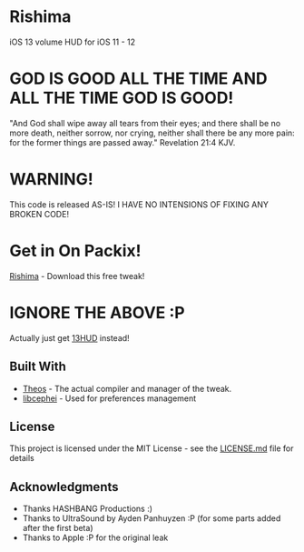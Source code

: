 # Rishima
iOS 13 volume HUD for iOS 11 - 12

# GOD IS GOOD ALL THE TIME AND ALL THE TIME GOD IS GOOD!
"And God shall wipe away all tears from their eyes; and there shall be no more death, neither sorrow, nor crying, neither shall there be any more pain: for the former things are passed away." Revelation 21:4 KJV.

# WARNING!
This code is released AS-IS! I HAVE NO INTENSIONS OF FIXING ANY BROKEN CODE!

# Get in On Packix!

[Rishima](https://repo.packix.com/package/com.ikilledappl3.rishima/) - Download this free tweak!

# IGNORE THE ABOVE :P
Actually just get [13HUD](https://repo.packix.com/package/com.muirey03.13hud) instead!

## Built With

* [Theos](https://github.com/theos/theos) - The actual compiler and manager of the tweak.
* [libcephei](https://github.com/hbang/libcephei) - Used for preferences management

## License

This project is licensed under the MIT License - see the [LICENSE.md](LICENSE.md) file for details

## Acknowledgments

* Thanks HASHBANG Productions :)
* Thanks to UltraSound by Ayden Panhuyzen :P (for some parts added after the first beta)
* Thanks to Apple :P for the original leak
